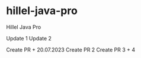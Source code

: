 # hillel-java-pro
Hillel Java Pro

Update 1
Update 2 

Create PR + 20.07.2023
Create PR 2
Create PR 3 + 4
